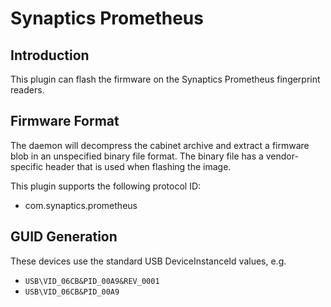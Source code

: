 Synaptics Prometheus
====================

Introduction
------------

This plugin can flash the firmware on the Synaptics Prometheus fingerprint readers.

Firmware Format
---------------

The daemon will decompress the cabinet archive and extract a firmware blob in
an unspecified binary file format. The binary file has a vendor-specific header
that is used when flashing the image.

This plugin supports the following protocol ID:

 * com.synaptics.prometheus

GUID Generation
---------------

These devices use the standard USB DeviceInstanceId values, e.g.

 * `USB\VID_06CB&PID_00A9&REV_0001`
 * `USB\VID_06CB&PID_00A9`
